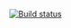 [![Build status](https://ci.appveyor.com/api/projects/status/9f2mmp1ojbbtmmvg?svg=true)](https://ci.appveyor.com/project/AnastasiaCymbalyuk/container1)